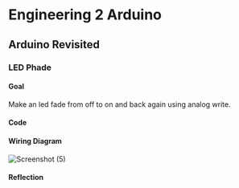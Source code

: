# Engineering 2 Arduino
## Arduino Revisited
### LED Phade
#### Goal
Make an led fade from off to on and back again using analog write.
#### Code
#### Wiring Diagram
![Screenshot (5)](https://user-images.githubusercontent.com/71402927/133321916-7e90c5ee-e1fc-4543-a245-887f7ec27b36.png)
#### Reflection
